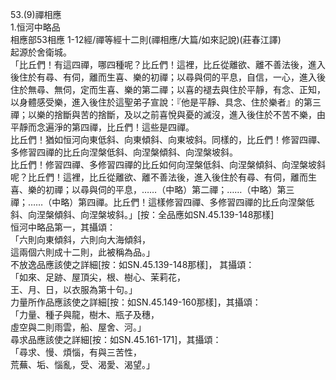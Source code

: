 53.(9)禪相應  
1.恒河中略品  
相應部53相應 1-12經/禪等經十二則(禪相應/大篇/如來記說)(莊春江譯)  
起源於舍衛城。  
「比丘們！有這四禪，哪四種呢？比丘們！這裡，比丘從離欲、離不善法後，進入後住於有尋、有伺，離而生喜、樂的初禪；以尋與伺的平息，自信，一心，進入後住於無尋、無伺，定而生喜、樂的第二禪；以喜的褪去與住於平靜，有念、正知，以身體感受樂，進入後住於這聖弟子宣說：『他是平靜、具念、住於樂者』的第三禪；以樂的捨斷與苦的捨斷，及以之前喜悅與憂的滅沒，進入後住於不苦不樂，由平靜而念遍淨的第四禪，比丘們！這些是四禪。  
比丘們！猶如恒河向東低斜、向東傾斜、向東坡斜。同樣的，比丘們！修習四禪、多修習四禪的比丘向涅槃低斜、向涅槃傾斜、向涅槃坡斜。  
比丘們！修習四禪、多修習四禪的比丘如何向涅槃低斜、向涅槃傾斜、向涅槃坡斜呢？比丘們！這裡，比丘從離欲、離不善法後，進入後住於有尋、有伺，離而生喜、樂的初禪；以尋與伺的平息，……（中略）第二禪；……（中略）第三禪；……（中略）第四禪。比丘們！這樣修習四禪、多修習四禪的比丘向涅槃低斜、向涅槃傾斜、向涅槃坡斜。」[按：全品應如SN.45.139-148那樣]  
恒河中略品第一，其攝頌：  
「六則向東傾斜，六則向大海傾斜，  
這兩個六則成十二則，此被稱為品。」  
不放逸品應該使之詳細[按：如SN.45.139-148那樣]， 其攝頌：  
「如來、足跡、屋頂尖，根、樹心、茉莉花，  
王、月、日，以衣服為第十句。」  
力量所作品應該使之詳細[按：如SN.45.149-160那樣]，其攝頌：  
「力量、種子與龍，樹木、瓶子及穗，  
虛空與二則雨雲，船、屋舍、河。」  
尋求品應該使之詳細[按：如SN.45.161-171]，其攝頌：  
「尋求、慢、煩惱，有與三苦性，  
荒蕪、垢、惱亂，受、渴愛、渴望。」  
  
  
